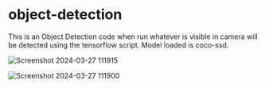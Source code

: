 ﻿# object-detection
This is an Object Detection code when run whatever is visible in camera will be detected using the tensorflow script. Model loaded is coco-ssd. 

![Screenshot 2024-03-27 111915](https://github.com/saurabh4073/object-detection/assets/49804941/c0433342-aa05-4e00-a126-98e4ee56ace4)

![Screenshot 2024-03-27 111900](https://github.com/saurabh4073/object-detection/assets/49804941/00d55c10-0741-449e-92e8-6cf966bbba4c)


